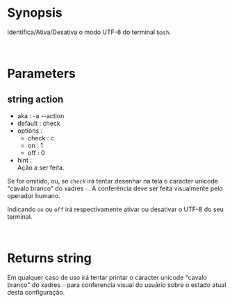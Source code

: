 # Synopsis

Identifica/Ativa/Desativa o modo UTF-8 do terminal `bash`.



&nbsp;

# Parameters

## string action

- aka       : -a --action
- default   : check
- options   : 
  - check : c
  - on    : 1
  - off   : 0
- hint      :  
  Ação a ser feita.

Se for omitido, ou, se `check` irá tentar desenhar na tela o caracter unicode 
"cavalo branco" do xadres `♘`.
A conferência deve ser feita visualmente pelo operador humano.

Indicando `on` ou `off` irá respectivamente ativar ou desativar o UTF-8 do seu 
terminal.



&nbsp;

# Returns string

Em qualquer caso de uso irá tentar printar o caracter unicode "cavalo branco" 
do xadres `♘` para conferencia visual do usuário sobre o estado atual desta configuração.